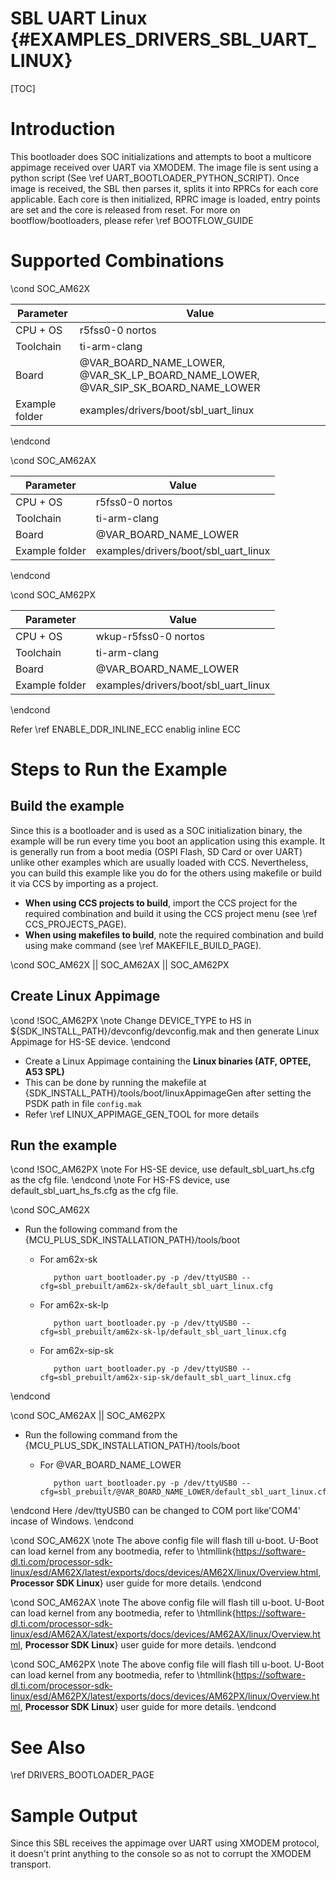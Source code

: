 # SBL UART Linux {#EXAMPLES_DRIVERS_SBL_UART_LINUX}

[TOC]

# Introduction

This bootloader does SOC initializations and attempts to boot a multicore appimage received over UART via XMODEM. The image file is sent using a python script (See \ref UART_BOOTLOADER_PYTHON_SCRIPT). Once image is received, the SBL then parses it, splits it into RPRCs for each core applicable. Each core is then initialized, RPRC image is loaded, entry points are set and the core is released from reset. For more on bootflow/bootloaders, please refer \ref BOOTFLOW_GUIDE

# Supported Combinations

\cond SOC_AM62X

 Parameter      | Value
 ---------------|-----------
 CPU + OS       | r5fss0-0 nortos
 Toolchain      | ti-arm-clang
 Board          | @VAR_BOARD_NAME_LOWER, @VAR_SK_LP_BOARD_NAME_LOWER, @VAR_SIP_SK_BOARD_NAME_LOWER
 Example folder | examples/drivers/boot/sbl_uart_linux

\endcond

\cond SOC_AM62AX

 Parameter      | Value
 ---------------|-----------
 CPU + OS       | r5fss0-0 nortos
 Toolchain      | ti-arm-clang
 Board          | @VAR_BOARD_NAME_LOWER
 Example folder | examples/drivers/boot/sbl_uart_linux

\endcond

\cond SOC_AM62PX

 Parameter      | Value
 ---------------|-----------
 CPU + OS       | wkup-r5fss0-0 nortos
 Toolchain      | ti-arm-clang
 Board          | @VAR_BOARD_NAME_LOWER
 Example folder | examples/drivers/boot/sbl_uart_linux

\endcond

Refer \ref ENABLE_DDR_INLINE_ECC enablig inline ECC

# Steps to Run the Example
## Build the example
Since this is a bootloader and is used as a SOC initialization binary, the example will be run every time you boot an application using this example. It is generally run from a boot media (OSPI Flash, SD Card or over UART) unlike other examples which are usually loaded with CCS. Nevertheless, you can build this example like you do for the others using makefile or build it via CCS by importing as a project.

- **When using CCS projects to build**, import the CCS project for the required combination
  and build it using the CCS project menu (see \ref CCS_PROJECTS_PAGE).
- **When using makefiles to build**, note the required combination and build using
  make command (see \ref MAKEFILE_BUILD_PAGE).

\cond SOC_AM62X || SOC_AM62AX || SOC_AM62PX
## Create Linux Appimage

\cond !SOC_AM62PX
\note Change DEVICE_TYPE to HS in ${SDK_INSTALL_PATH}/devconfig/devconfig.mak and then generate Linux Appimage for HS-SE device.
\endcond

- Create a Linux Appimage containing the **Linux binaries (ATF, OPTEE, A53 SPL)**
- This can be done by running the makefile at {SDK_INSTALL_PATH}/tools/boot/linuxAppimageGen after setting the PSDK path in file `config.mak`
- Refer \ref LINUX_APPIMAGE_GEN_TOOL for more details

## Run the example
\cond !SOC_AM62PX
\note For HS-SE device, use default_sbl_uart_hs.cfg as the cfg file.
\endcond
\note For HS-FS device, use default_sbl_uart_hs_fs.cfg as the cfg file.

\cond SOC_AM62X
- Run the following command from the {MCU_PLUS_SDK_INSTALLATION_PATH}/tools/boot
   - For am62x-sk

            python uart_bootloader.py -p /dev/ttyUSB0 --cfg=sbl_prebuilt/am62x-sk/default_sbl_uart_linux.cfg

   - For am62x-sk-lp

            python uart_bootloader.py -p /dev/ttyUSB0 --cfg=sbl_prebuilt/am62x-sk-lp/default_sbl_uart_linux.cfg

   - For am62x-sip-sk

            python uart_bootloader.py -p /dev/ttyUSB0 --cfg=sbl_prebuilt/am62x-sip-sk/default_sbl_uart_linux.cfg

\endcond

\cond SOC_AM62AX || SOC_AM62PX
- Run the following command from the {MCU_PLUS_SDK_INSTALLATION_PATH}/tools/boot
   - For @VAR_BOARD_NAME_LOWER

            python uart_bootloader.py -p /dev/ttyUSB0 --cfg=sbl_prebuilt/@VAR_BOARD_NAME_LOWER/default_sbl_uart_linux.cfg

\endcond
Here /dev/ttyUSB0  can be changed to COM port like'COM4' incase of Windows.
\endcond

\cond SOC_AM62X
\note The above config file will flash till u-boot. U-Boot can load kernel from any bootmedia, refer to \htmllink{https://software-dl.ti.com/processor-sdk-linux/esd/AM62X/latest/exports/docs/devices/AM62X/linux/Overview.html, **Processor SDK Linux**} user guide for more details.
\endcond

\cond SOC_AM62AX
\note The above config file will flash till u-boot. U-Boot can load kernel from any bootmedia, refer to \htmllink{https://software-dl.ti.com/processor-sdk-linux/esd/AM62AX/latest/exports/docs/devices/AM62AX/linux/Overview.html, **Processor SDK Linux**} user guide for more details.
\endcond

\cond SOC_AM62PX
\note The above config file will flash till u-boot. U-Boot can load kernel from any bootmedia, refer to \htmllink{https://software-dl.ti.com/processor-sdk-linux/esd/AM62PX/latest/exports/docs/devices/AM62PX/linux/Overview.html, **Processor SDK Linux**} user guide for more details.
\endcond

# See Also

\ref DRIVERS_BOOTLOADER_PAGE

# Sample Output

Since this SBL receives the appimage over UART using XMODEM protocol, it doesn't print anything to the console so as not to corrupt the XMODEM transport.
